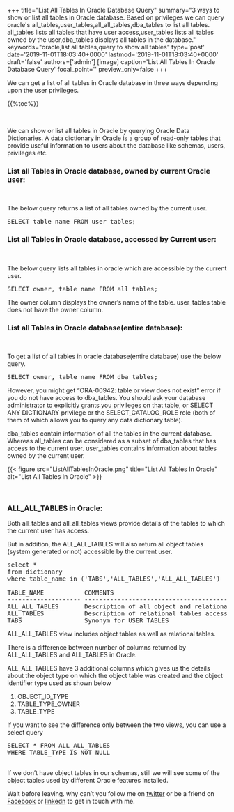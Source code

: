 +++
title="List All Tables In Oracle Database Query"
summary="3 ways to show or list all tables in Oracle database. Based on privileges we can query oracle's all_tables,user_tables,all_all_tables,dba_tables to list all tables. all_tables lists all tables that have user access,user_tables lists all tables owned by the user,dba_tables displays all tables in the database."
keywords="oracle,list all tables,query to show all tables"
type='post'
date='2019-11-01T18:03:40+0000'
lastmod='2019-11-01T18:03:40+0000'
draft='false'
authors=['admin']
[image]
caption='List All Tables In Oracle Database Query'
focal_point=''
preview_only=false
+++

We can get a list of all tables in Oracle database in three ways depending upon the user privileges.

{{%toc%}}

&nbsp;

We can show or list all tables in Oracle by querying Oracle Data Dictionaries. A data dictionary in Oracle is a group of read-only tables that provide useful information to users about the database like schemas, users, privileges etc.

### List all Tables in Oracle database, owned by current Oracle user:

&nbsp;

The below query returns a list of all tables owned by the current user.

<pre>SELECT table_name FROM user_tables;
</pre>

### List all Tables in Oracle database, accessed by Current user:

&nbsp;

The below query lists all tables in oracle which are accessible by the current user.

<pre>SELECT owner, table_name FROM all_tables;</pre>

The owner column displays the owner’s name of the table. user_tables table does not have the owner column.

### List all Tables in Oracle database(entire database):

&nbsp;

To get a list of all tables in oracle database(entire database) use the below query.

<pre>SELECT owner, table_name FROM dba_tables;</pre>

However, you might get “ORA-00942: table or view does not exist” error if you do not have access to dba_tables. You should ask your database administrator to explicitly grants you privileges on that table, or SELECT ANY DICTIONARY privilege or the SELECT_CATALOG_ROLE role (both of them of which allows you to query any data dictionary table).

dba_tables contain information of all the tables in the current database. Whereas all_tables can be considered as a subset of dba_tables that has access to the current user. user_tables contains information about tables owned by the current user.

{{< figure src="ListAllTablesInOracle.png" title="List All Tables In Oracle" alt="List All Tables In Oracle" >}}

&nbsp;

### ALL_ALL_TABLES in Oracle:

Both all_tables and all_all_tables views provide details of the tables to which the current user has access.

But in addition, the ALL_ALL_TABLES will also return all object tables (system generated or not) accessible by the current user.

<pre>select *
from dictionary
where table_name in ('TABS','ALL_TABLES','ALL_ALL_TABLES')

TABLE_NAME           COMMENTS
-------------------- ------------------------------------------------------------------------------------------------
ALL_ALL_TABLES       Description of all object and relational tables accessible to the user
ALL_TABLES           Description of relational tables accessible to the user
TABS                 Synonym for USER_TABLES</pre>

ALL_ALL_TABLES view includes object tables as well as relational tables.

There is a difference between number of columns returned by ALL_ALL_TABLES and ALL_TABLES in Oracle.

ALL_ALL_TABLES have 3 additional columns which gives us the details about the object type on which the object table was created and the object identifier type used as shown below

<ol><li>OBJECT_ID_TYPE</li><li>TABLE_TYPE_OWNER</li><li>TABLE_TYPE</li></ol>

If you want to see the difference only between the two views, you can use a select query

<pre>SELECT * FROM ALL_ALL_TABLES 
WHERE TABLE_TYPE IS NOT NULL

</pre>

If we don’t have object tables in our schemas, still we will see some of the object tables used by different Oracle features installed.

Wait before leaving.
why can’t you follow me on <a href="https://twitter.com/arungudelli" target="_blank" rel="noopener">twitter</a> or be a friend on <a href="https://www.facebook.com/gudelliArun" target="_blank" rel="noopener">Facebook</a> or  <a href="https://www.linkedin.com/in/arungudelli/" target="_blank" rel="noopener">linkedn</a> to get in touch with me.








